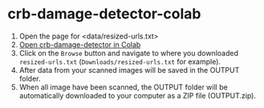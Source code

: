 # crb-damage-detector-colab

1. Open the page for <data/resized-urls.txt>
2. [Open crb-damage-detector in Colab](https://colab.research.google.com/github/aubreymoore/crb-damage-detector-colab/blob/main/detect_and_annotate.ipynb)
3. Click on the ```Browse``` button and navigate to where you downloaded ```resized-urls.txt``` (```Downloads/resized-urls.txt``` for example).
4. After data from your scanned images will be saved in the OUTPUT folder.
5. When all image have been scanned, the OUTPUT folder will be automatically downloaded to your computer as a ZIP file (OUTPUT.zip).
